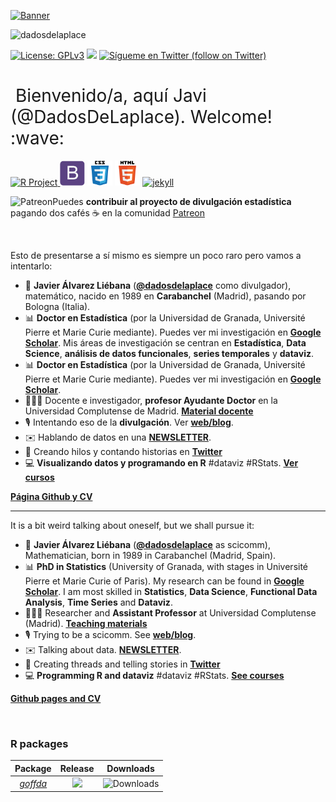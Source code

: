 <!--
**dadosdelaplace/dadosdelaplace** is a ✨ _special_ ✨ repository because its `README.md` (this file) appears on your GitHub profile.
-->

<a href="https://pbs.twimg.com/profile_banners/238620126/1600271641/1500x500"><img border="0" alt="Banner" src="https://pbs.twimg.com/profile_banners/238620126/1600271641/1500x500" width="660" height="200"></a>

<img src="https://komarev.com/ghpvc/?username=dadosdelaplace&label=Profile%20views&color=blue&style=plastic" alt="dadosdelaplace" />

[![License:
GPLv3](https://img.shields.io/badge/license-GPLv3-blue.svg)](https://www.gnu.org/licenses/gpl-3.0)
<a href="https://github.com/dadosdelaplace/hilostwitter/graphs/contributors" alt="Contributors"> <img src="https://img.shields.io/github/contributors/dadosdelaplace/hilostwitter" /></a>
<a href="https://twitter.com/intent/follow?screen_name=dadosdelaplace"> <img src="https://img.shields.io/twitter/follow/dadosdelaplace?style=social&logo=twitter"
            alt="Sígueme en Twitter (follow on Twitter)"></a>
<!-- <a href="https://discord.gg/HjJCwm5">
        <img src="https://img.shields.io/discord/308323056592486420?logo=discord"
            alt="chat on Discord"></a> --->
            

<h1 style="font-weight:normal" align="left">
  &nbsp;Bienvenido/a, aquí Javi (@DadosDeLaplace). Welcome! :wave:
</h1>

</div>

<p align="left">
  <a href="https://www.r-project.org/" target="_blank"><img src="https://www.r-project.org/Rlogo.png" alt="R Project" height="40" />   </a>
  <a href="https://getbootstrap.com" target="_blank"><img src="https://raw.githubusercontent.com/devicons/devicon/master/icons/bootstrap/bootstrap-plain.svg" alt="bootstrap" width="40" height="40" /></a>
    <a href="https://www.w3schools.com/css/" target="_blank"><img src="https://raw.githubusercontent.com/devicons/devicon/master/icons/css3/css3-original-wordmark.svg" alt="css3" width="40" height="40" /></a>
    <a href="https://www.w3.org/html/" target="_blank"><img src="https://raw.githubusercontent.com/devicons/devicon/master/icons/html5/html5-original-wordmark.svg" alt="html5" width="40" height="40" /></a>
    <a href="https://jekyllrb.com/" target="_blank"><img src="https://www.vectorlogo.zone/logos/jekyllrb/jekyllrb-icon.svg" alt="jekyll" width="40" height="40" /></a>
</p>


<div align="left">
            
<div style="text-align: left;"><img src="https://upload.wikimedia.org/wikipedia/commons/thumb/5/5a/Patreon_logomark.svg/1024px-Patreon_logomark.svg.png"  width="40" height="40" alt="Patreon">Puedes <b>contribuir al proyecto de divulgación estadística</b> pagando dos cafés ☕️ en la comunidad <a href="https://patreon.com/dadosdelaplace">Patreon</a></div>

&nbsp;
            
Esto de presentarse a sí mismo es siempre un poco raro pero vamos a intentarlo:
      

- 🧮 **Javier Álvarez Liébana** (<a href="https://twitter.com/dadosdelaplace"><b>@dadosdelaplace</b></a> como divulgador), matemático, nacido en 1989 en **Carabanchel** (Madrid), pasando por Bologna (Italia).
- 📊 **Doctor en Estadística** (por la Universidad de Granada, Université Pierre et Marie Curie mediante). Puedes ver mi investigación en [**Google Scholar**](https://scholar.google.es/citations?user=Wb3lxFIAAAAJ&hl=en). Mis áreas de investigación se centran en **Estadística**, **Data Science**, **análisis de datos funcionales**, **series temporales** y **dataviz**.
- 📊 **Doctor en Estadística** (por la Universidad de Granada, Université Pierre et Marie Curie mediante). Puedes ver mi investigación en [**Google Scholar**](https://scholar.google.es/citations?user=Wb3lxFIAAAAJ&hl=en).
- 👨🏻‍🏫 Docente e investigador, **profesor Ayudante Doctor** en la Universidad Complutense de Madrid. [**Material docente**](https://dadosdelaplace.github.io/teaching)
- 🎙 Intentando eso de la **divulgación**. Ver [**web/blog**](https://dadosdelaplace.github.io).
- ✉️  Hablando de datos en una [**NEWSLETTER**](https://cartasdelaplace.com).
- 🧶 Creando hilos y contando historias en <a href="https://twitter.com/i/events/1398580673221378049"><b>Twitter</b></a>
- 💻 **Visualizando datos y programando en R** #dataviz #RStats. [**Ver cursos**](https://dadosdelaplace.github.io/courses)
            
[**Página Github y CV**](https://dadosdelaplace.github.io)

---

It is a bit weird talking about oneself, but we shall pursue it:


- 🧮 **Javier Álvarez Liébana** (<a href="https://twitter.com/dadosdelaplace"><b>@dadosdelaplace</b></a> as scicomm), Mathematician, born in 1989 in Carabanchel (Madrid, Spain).
- 📊 **PhD in Statistics** (University of Granada, with stages in Université Pierre et Marie Curie of Paris). My research can be found in [**Google Scholar**](https://scholar.google.es/citations?user=Wb3lxFIAAAAJ&hl=en). I am most skilled in **Statistics**, **Data Science**, **Functional Data Analysis**, **Time Series** and **Dataviz**.
- 👨🏻‍🏫 Researcher and **Assistant Professor** at Universidad Complutense (Madrid). [**Teaching materials**](https://dadosdelaplace.github.io/teaching)
- 🎙 Trying to be a scicomm. See [**web/blog**](https://dadosdelaplace.github.io).
- ✉️  Talking about data. [**NEWSLETTER**](https://cartasdelaplace.com).
- 🧶 Creating threads and telling stories in <a href="https://twitter.com/i/events/1398580673221378049"><b>Twitter</b></a>
- 💻 **Programming R and dataviz** #dataviz #RStats. [**See courses**](https://dadosdelaplace.github.io/courses)
            
[**Github pages and CV**](https://dadosdelaplace.github.io)

&nbsp;

<h3 align="left">R packages</h3>
            
| Package | Release | Downloads |
|:----------------:|:----------------:|:------:|
| [_goffda_](https://github.com/dadosdelaplace/goffda) | [![](https://www.r-pkg.org/badges/version/goffda)](https://cran.r-project.org/package=goffda) | ![Downloads](https://cranlogs.r-pkg.org/badges/goffda) | |
                        
